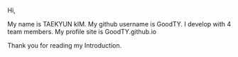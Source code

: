 Hi,

My name is TAEKYUN kIM.
My github username is GoodTY.
I develop with 4 team members.
My profile site is GoodTY.github.io


Thank you for reading my Introduction.
